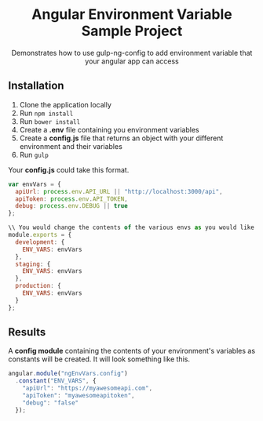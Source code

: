 <h1 align="center">
  Angular Environment Variable Sample Project
</h1>
<p align="center">
  Demonstrates how to use gulp-ng-config to add environment variable that your angular app can access
</p>

## Installation

1. Clone the application locally
1. Run `npm install`
1. Run `bower install`
1. Create a **.env** file containing you environment variables
1. Create a **config.js** file that returns an object with your different environment and their variables
1. Run `gulp`

Your **config.js** could take this format.
```javascript
var envVars = {
  apiUrl: process.env.API_URL || "http://localhost:3000/api",
  apiToken: process.env.API_TOKEN,
  debug: process.env.DEBUG || true
};

\\ You would change the contents of the various envs as you would like
module.exports = {
  development: {
    ENV_VARS: envVars
  },
  staging: {
    ENV_VARS: envVars
  },
  production: {
    ENV_VARS: envVars
  }
};
```

## Results

A **config module** containing the contents of your environment's variables as constants will be created. It will look something like this.
```javascript
angular.module("ngEnvVars.config")
  .constant("ENV_VARS", {
    "apiUrl": "https://myawesomeapi.com",
    "apiToken": "myawesomeapitoken",
    "debug": "false"
  });
```
